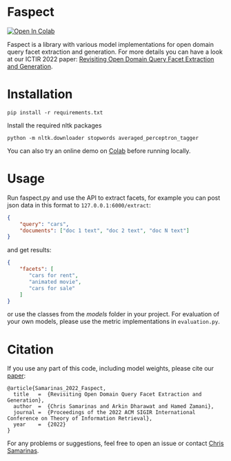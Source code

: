 # Faspect
[![Open In Colab](https://colab.research.google.com/assets/colab-badge.svg)](https://colab.research.google.com/drive/1IVaxmq574aaPqEIlUiE0d-OPxsjXZyjX?usp=sharing)
 
Faspect is a library with various model implementations for open domain query facet extraction and generation. For more details you can have a look at our ICTIR 2022 paper: [Revisiting Open Domain Query Facet Extraction and Generation](https://ciir-publications.cs.umass.edu/pub/web/getpdf.php?id=1455).

# Installation

```
pip install -r requirements.txt
```

Install the required nltk packages
```
python -m nltk.downloader stopwords averaged_perceptron_tagger
```

You can also try an online demo on [Colab](https://colab.research.google.com/drive/1IVaxmq574aaPqEIlUiE0d-OPxsjXZyjX?usp=sharing) before running locally.

# Usage

Run faspect.py and use the API to extract facets, for example you can post json data in this format to `127.0.0.1:6000/extract`:

```json
{
    "query": "cars",
    "documents": ["doc 1 text", "doc 2 text", "doc N text"]
}
```

and get results:

```json
{
    "facets": [
       "cars for rent",
       "animated movie",
       "cars for sale"
    ]
}
```

or use the classes from the *models* folder in your project. For evaluation of your own models, please use the metric implementations in `evaluation.py`.

# Citation

If you use any part of this code, including model weights, please cite our [paper](https://ciir-publications.cs.umass.edu/pub/web/getpdf.php?id=1455):

```
@article{Samarinas_2022_Faspect,
  title   =  {Revisiting Open Domain Query Facet Extraction and Generation},
  author  =  {Chris Samarinas and Arkin Dharawat and Hamed Zamani},
  journal =  {Proceedings of the 2022 ACM SIGIR International Conference on Theory of Information Retrieval},
  year    =  {2022}
}
```

For any problems or suggestions, feel free to open an issue or contact [Chris Samarinas](mailto:chris.samarinas@gmail.com).

